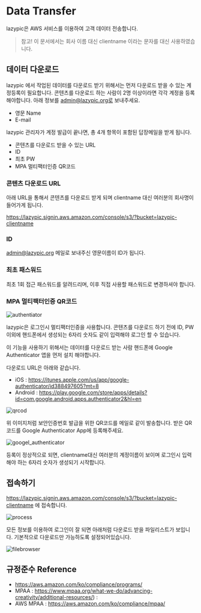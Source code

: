 # Data Transfer
lazypic은 AWS 서비스를 이용하여 고객 데이터 전송합니다.

> 참고! 이 문서에서는 회사 이름 대신 clientname 이라는 문자를 대신 사용하였습니다.

## 데이터 다운로드

lazypic 에서 작업된 데이터를 다운로드 받기 위해서는 먼저 다운로드 받을 수 있는 계정등록이 필요합니다.
콘텐츠를 다운로드 하는 사람이 2명 이상이라면 각각 계정을 등록해야합니다.
아래 정보를 admin@lazypic.org로 보내주세요.
- 영문 Name
- E-mail

lazypic 관리자가 계정 발급이 끝나면, 총 4개 항목이 포함된 답장메일을 받게 됩니다.
- 콘텐츠를 다운로드 받을 수 있는 URL
- ID
- 최초 PW
- MPA 멀티팩터인증 QR코드

### 콘텐츠 다운로드 URL
아래 URL을 통해서 콘텐츠를 다운로드 받게 되며 clientname 대신 여러분의 회사명이 들어가게 됩니다.

https://lazypic.signin.aws.amazon.com/console/s3/?bucket=lazypic-clientname

### ID
admin@lazypic.org 메일로 보내주신 영문이름이 ID가 됩니다.

### 최초 패스워드
최초 1회 접근 패스워드를 알려드리며, 이후 직접 사용할 패스워드로 변경하셔야 합니다.

### MPA 멀티팩터인증 QR코드
![authentiator](https://lh3.googleusercontent.com/SClWEmbk7QxxuKiWshok2T45vAwEQYCduisnnGORqrha7KfpQsvFZa0xac_jyj_tE9Mn=w720-h310)

lazypic은 로그인시 멀티팩터인증을 사용합니다. 콘텐츠를 다운로드 하기 전에 ID, PW 이외에 핸드폰에서 생성되는 6자리 숫자도 같이 입력해야 로그인 할 수 있습니다.

이 기능을 사용하기 위해서는 데이터를 다운로드 받는 사람 핸드폰에 Google Authenticator 앱을 먼저 설치 해야합니다.

다운로드 URL은 아래와 같습니다.

- iOS : https://itunes.apple.com/us/app/google-authenticator/id388497605?mt=8
- Android : https://play.google.com/store/apps/details?id=com.google.android.apps.authenticator2&hl=en

![qrcod](https://m.media-amazon.com/images/G/01/DeveloperBlogs/AmazonDeveloperBlogs/legacy/6a0148c71fb71b970c014e6015c37a970c-800wi._CB520194804_.png)

위 이미지처럼 보안인증번호 발급을 위한 QR코드를 메일로 같이 발송합니다. 받은 QR코드를 Google Authenticator App에 등록해주세요.

![googel_authenticator](https://user-images.githubusercontent.com/1149996/48599454-13764e80-e9ab-11e8-91cd-1ea993bb4475.png)

등록이 정상적으로 되면, clientname대신 여러분의 계정이름이 보이며 로그인시 입력해야 하는 6자리 숫자가 생성되기 시작합니다.

## 접속하기

https://lazypic.signin.aws.amazon.com/console/s3/?bucket=lazypic-clientname 에 접속합니다.

![process](https://user-images.githubusercontent.com/1149996/48600646-10ca2800-e9b0-11e8-9da1-f9b274b6114e.png)

모든 정보를 이용하여 로그인이 잘 되면 아래처럼 다운로드 받을 파일리스트가 보입니다. 기본적으로 다운로드만 가능하도록 설정되어있습니다.

![filebrowser](https://user-images.githubusercontent.com/1149996/48600337-c7c5a400-e9ae-11e8-8564-75fb37a83607.png)


## 규정준수 Reference
- https://aws.amazon.com/ko/compliance/programs/
- MPAA : https://www.mpaa.org/what-we-do/advancing-creativity/additional-resources/) : 
- AWS MPAA : https://aws.amazon.com/ko/compliance/mpaa/ 
